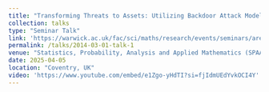 ```yaml
---
title: "Transforming Threats to Assets: Utilizing Backdoor Attack Models in FL"
collection: talks
type: "Seminar Talk"
link: 'https://warwick.ac.uk/fac/sci/maths/research/events/seminars/areas/spaam/'
permalink: /talks/2014-03-01-talk-1
venue: "Statistics, Probability, Analysis and Applied Mathematics (SPAAM) Seminar"
date: 2025-04-05
location: "Coventry, UK"
video: 'https://www.youtube.com/embed/e1Zgo-yHdTI?si=fjIdmUEdYvkOCI4Y'
---
```

